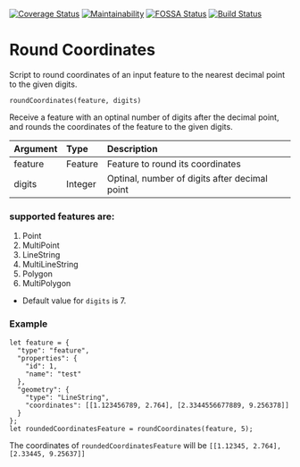  [![Coverage Status](https://coveralls.io/repos/github/YousafAzabi/coordinates-round/badge.svg)](https://coveralls.io/github/YousafAzabi/coordinates-round)
 [![Maintainability](https://api.codeclimate.com/v1/badges/37fdd8c4138d93df9b0d/maintainability)](https://codeclimate.com/github/YousafAzabi/coordinates-round/maintainability)
[![FOSSA Status](https://app.fossa.io/api/projects/git%2Bgithub.com%2FYousafAzabi%2Fcoordinates-round.svg?type=shield)](https://app.fossa.io/projects/git%2Bgithub.com%2FYousafAzabi%2Fcoordinates-round?ref=badge_shield)
 [![Build Status](https://travis-ci.com/YousafAzabi/coordinates-round.svg?branch=master)](https://travis-ci.com/YousafAzabi/coordinates-round)

# Round Coordinates

Script to round coordinates of an input feature to the nearest decimal point to the given digits.

```
roundCoordinates(feature, digits)
```

Receive a feature with an optinal number of digits after the decimal point, and rounds the coordinates of the feature to the given digits.

| Argument | Type    | Description                                   |
|:---------|:--------|:----------------------------------------------|
| feature  | Feature | Feature to round its coordinates              |
| digits   | Integer | Optinal, number of digits after decimal point |

### supported features are:
1. Point
2. MultiPoint
3. LineString
4. MultiLineString
5. Polygon
6. MultiPolygon

* Default value for `digits` is 7.

### Example

```
let feature = {
  "type": "feature",
  "properties": {
    "id": 1,
    "name": "test"
  },
  "geometry": {
    "type": "LineString",
    "coordinates": [[1.123456789, 2.764], [2.3344556677889, 9.256378]]
  }
};
let roundedCoordinatesFeature = roundCoordinates(feature, 5);
```

The coordinates of `roundedCoordinatesFeature` will be `[[1.12345, 2.764], [2.33445, 9.25637]]`
